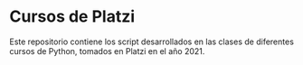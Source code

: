 # Cursos de Platzi
Este repositorio contiene los script desarrollados en las clases de diferentes cursos de Python, tomados en Platzi en el año 2021.


